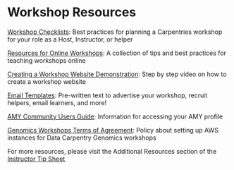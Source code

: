 # Workshop Resources 

[Workshop Checklists](checklists.md): Best practices for planning a Carpentries workshop for your role as a Host, Instructor, or helper

[Resources for Online Workshops](resources_for_online_workshops.md): A collection of tips and best practices for teaching workshops online

[Creating a Workshop Website Demonstration](https://drive.google.com/file/d/1kGmy9oUs7jR_k3qPzAgmrSRmD6M_j04L/view?usp=sharing): Step by step video on how to create a workshop website

[Email Templates](email_templates.md): Pre-written text to advertise your workshop, recruit helpers, email learners, and more! 

[AMY Community Users Guide](https://carpentries.github.io/amy/users_guide/community_index/): Information for accessing your AMY profile

[Genomics Workshops Terms of Agreement](genomics_policy.md): Policy about setting up AWS instances for Data Carpentry Genomics workshops

For more resources, please visit the Additional Resources section of the [Instructor Tip Sheet](/resources/general/tip-sheets.md)

